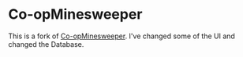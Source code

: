 # Co-opMinesweeper
This is a fork of [Co-opMinesweeper](https://github.com/Timovski/Co-opMinesweeper). I've changed some of the UI and changed the Database.